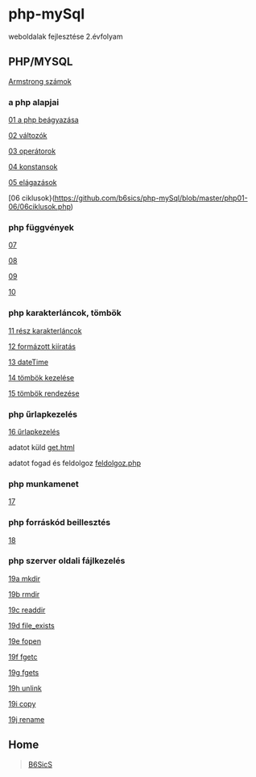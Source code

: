 # php-mySql

weboldalak fejlesztése 2.évfolyam

## PHP/MYSQL

[Armstrong számok](https://github.com/b6sics/php-mySql/blob/master/php-armstrong/armstrong.php)

### a php alapjai

[01 a php beágyazása](https://github.com/b6sics/php-mySql/blob/master/php01-06/01script.php)

[02 változók](https://github.com/b6sics/php-mySql/blob/master/php01-06/02valtozok.php)

[03 operátorok](https://github.com/b6sics/php-mySql/blob/master/php01-06/03operatorok.php)

[04 konstansok](https://github.com/b6sics/php-mySql/blob/master/php01-06/04konstansok.php)

[05 elágazások](https://github.com/b6sics/php-mySql/blob/master/php01-06/05elagazasok.php)

[06 ciklusok}(https://github.com/b6sics/php-mySql/blob/master/php01-06/06ciklusok.php)

### php függvények

[07](https://github.com/b6sics/php-mySql/blob/master/php07-10fuggvenyek/fv07.php)

[08](https://github.com/b6sics/php-mySql/blob/master/php07-10fuggvenyek/fv08.php)

[09](https://github.com/b6sics/php-mySql/blob/master/php07-10fuggvenyek/fv09.php)

[10](https://github.com/b6sics/php-mySql/blob/master/php07-10fuggvenyek/fv10.php)

### php karakterláncok, tömbök

[11 rész karakterláncok](https://github.com/b6sics/php-mySql/blob/master/php11-15/php11reszkarakterlancok.php)

[12 formázott kiíratás](https://github.com/b6sics/php-mySql/blob/master/php11-15/php12formazottKiiratas.php)

[13 dateTime](https://github.com/b6sics/php-mySql/blob/master/php11-15/php13DateTime.php)

[14 tömbök kezelése](https://github.com/b6sics/php-mySql/blob/master/php11-15/php14TombokKezelese.php)

[15 tömbök rendezése](https://github.com/b6sics/php-mySql/blob/master/php11-15/php15TombokRendezese.php)

### php űrlapkezelés

[16 űrlapkezelés](https://github.com/b6sics/php-mySql/blob/master/php16Urlapkezeles_GET/php16.php)

adatot küld [get.html](https://github.com/b6sics/php-mySql/blob/master/php16Urlapkezeles_GET/get.html)

adatot fogad és feldolgoz [feldolgoz.php](https://github.com/b6sics/php-mySql/blob/master/php16Urlapkezeles_GET/feldolgoz.php)

### php munkamenet

[17](https://github.com/b6sics/php-mySql/blob/master/php17Munkamenet/php17.php)

### php forráskód beillesztés

[18](https://github.com/b6sics/php-mySql/tree/master/php18forraskodBeillesztes)

### php szerver oldali fájlkezelés

[19a mkdir](https://github.com/b6sics/php-mySql/blob/master/php19FajlKezelesSzerveren/php19a_mkdir.php)

[19b rmdir](https://github.com/b6sics/php-mySql/blob/master/php19FajlKezelesSzerveren/php19b_rmdir.php)

[19c readdir](https://github.com/b6sics/php-mySql/blob/master/php19FajlKezelesSzerveren/php19c_readdir.php)

[19d file_exists](https://github.com/b6sics/php-mySql/blob/master/php19FajlKezelesSzerveren/php19d_file_exists.php)

[19e fopen](https://github.com/b6sics/php-mySql/blob/master/php19FajlKezelesSzerveren/php19e_fopen.php)

[19f fgetc](https://github.com/b6sics/php-mySql/blob/master/php19FajlKezelesSzerveren/php19f_fgetc.php)

[19g fgets](https://github.com/b6sics/php-mySql/blob/master/php19FajlKezelesSzerveren/php19g_fgets.php)

[19h unlink](https://github.com/b6sics/php-mySql/blob/master/php19FajlKezelesSzerveren/php19h_unlink.php)

[19i copy](https://github.com/b6sics/php-mySql/blob/master/php19FajlKezelesSzerveren/php19i_copy.php)

[19j rename](https://github.com/b6sics/php-mySql/blob/master/php19FajlKezelesSzerveren/php19j_rename.php)



## Home

> [B6SicS](https://b6sics.github.io/)
> 
